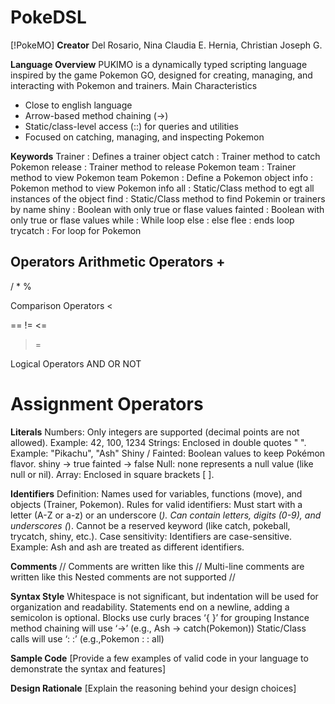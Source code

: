 # PokeDSL
[!PokeMO]
**Creator**
Del Rosario, Nina Claudia E.
Hernia, Christian Joseph G.


**Language Overview**
PUKIMO is a dynamically typed scripting language inspired by the game Pokemon GO, designed for creating, managing, and interacting with Pokemon and trainers. 
Main Characteristics

- Close to english language
- Arrow-based method chaining (->) 
- Static/class-level access (::) for queries and utilities
- Focused on catching, managing, and inspecting Pokemon


**Keywords**
Trainer : Defines a trainer object
catch : Trainer method to catch Pokemon
release : Trainer method to release Pokemon
team : Trainer method to view Pokemon team
Pokemon : Define a Pokemon object
info : Pokemon method to view Pokemon info
all : Static/Class method to egt all instances of the object
find : Static/Class method to find Pokemin or trainers by name
shiny : Boolean with only true or flase values
fainted : Boolean with only true or flase values
while : While loop
else : else
flee : ends loop
trycatch : For loop for Pokemon


**Operators**
Arithmetic Operators
+ 
-
/
*
%

Comparison Operators
<
>
==
!=
<=
>=

Logical Operators
AND 
OR
NOT

Assignment Operators
=

**Literals**
Numbers: Only integers are supported (decimal points are not allowed).
Example: 42, 100, 1234
Strings: Enclosed in double quotes " ".
Example: "Pikachu", "Ash"
Shiny / Fainted: Boolean values to keep Pokémon flavor.
shiny → true
fainted → false
Null: none represents a null value (like null or nil).
Array: Enclosed in square brackets [ ].

**Identifiers**
Definition: Names used for variables, functions (move), and objects (Trainer, Pokemon).
Rules for valid identifiers:
Must start with a letter (A-Z or a-z) or an underscore (_).
Can contain letters, digits (0-9), and underscores (_).
Cannot be a reserved keyword (like catch, pokeball, trycatch, shiny, etc.).
Case sensitivity: Identifiers are case-sensitive.
Example: Ash and ash are treated as different identifiers.


**Comments**
// Comments are written like this
// Multi-line comments are written like this 
   Nested comments are not supported //



**Syntax Style**
Whitespace is not significant, but indentation will be used for organization and readability.
Statements end on a newline, adding a semicolon is optional. 
Blocks use curly braces ‘{ }’ for grouping
Instance method chaining will use ‘->’  (e.g., Ash -> catch(Pokemon))
Static/Class calls will use ‘: :’ (e.g.,Pokemon : : all)

**Sample Code**
[Provide a few examples of valid code in your language to demonstrate the syntax and features]


**Design Rationale**
[Explain the reasoning behind your design choices]
